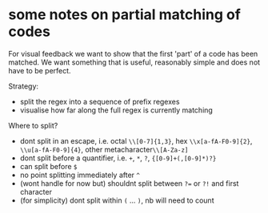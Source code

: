 # some notes on partial matching of codes

For visual feedback we want to show that the first 'part' of a code has
been matched. We want something that is useful, reasonably simple and
does not have to be perfect.

Strategy:
- split the regex into a sequence of prefix regexes
- visualise how far along the full regex is currently matching

Where to split?
- dont split in an escape, i.e. octal `\\[0-7]{1,3}`, hex `\\x[a-fA-F0-9]{2}`, `\\u[a-fA-F0-9]{4}`, other metacharacter`\\[A-Za-z]`
- dont split before a quantifier, i.e. `+`, `*`, `?`, `{[0-9]+(,[0-9]*)?}`
- can split before `$`
- no point splitting immediately after `^`
- (wont handle for now but) shouldnt split between `?=` or `?!` and first character
- (for simplicity) dont split within `(` ... `)`, nb will need to count



